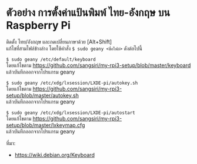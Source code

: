 # ตัวอย่าง การตั้งค่าแป้นพิมพ์ ไทย-อังกฤษ บน Raspberry Pi  
ติดตั้ง ไทย/อังกฤษ และกดเปลี่ยนภาษาด้วย [Alt+Shift]  
แก้ไขที่สามไฟล์ข้างล่าง โดยใช้คำสั่ง `$ sudo geany <ชื่อไฟล์>` ดังต่อไปนี้    
  
`$ sudo geany /etc/default/keyboard `  
โดยแก้ไขตาม https://github.com/sangsiri/my-rpi3-setup/blob/master/keyboard 
แล้วบันทึกออกจากโปรแกรม geany 
  
`$ sudo geany /etc/xdg/lxsession/LXDE-pi/autokey.sh `    
โดยแก้ไขตาม https://github.com/sangsiri/my-rpi3-setup/blob/master/autokey.sh  
แล้วบันทึกออกจากโปรแกรม geany
  
`$ sudo geany /etc/xdg/lxsession/LXDE-pi/autostart `  
โดยแก้ไขตาม https://github.com/sangsiri/my-rpi3-setup/blob/master/lxkeymap.cfg  
แล้วบันทึกออกจากโปรแกรม geany
  
ที่มา:
* https://wiki.debian.org/Keyboard

